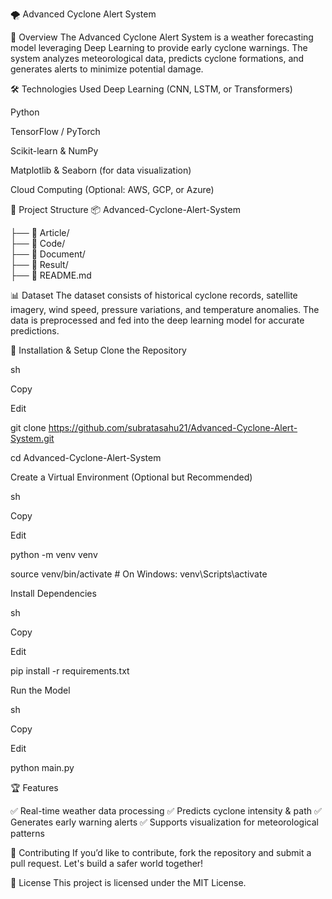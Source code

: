 🌪️ Advanced Cyclone Alert System

📌 Overview
The Advanced Cyclone Alert System is a weather forecasting model leveraging Deep Learning to provide early cyclone warnings. The system analyzes meteorological data, predicts cyclone formations, and generates alerts to minimize potential damage.

🛠️ Technologies Used
Deep Learning (CNN, LSTM, or Transformers)

Python

TensorFlow / PyTorch

Scikit-learn & NumPy

Matplotlib & Seaborn (for data visualization)

Cloud Computing (Optional: AWS, GCP, or Azure)

📂 Project Structure
📦 Advanced-Cyclone-Alert-System

├── 📁 Article/               
├── 📁 Code/             
├── 📁 Document/            
├── 📁 Result/          
├── 📄 README.md

📊 Dataset
The dataset consists of historical cyclone records, satellite imagery, wind speed, pressure variations, and temperature anomalies. The data is preprocessed and fed into the deep learning model for accurate predictions.

🚀 Installation & Setup
Clone the Repository

sh

Copy

Edit

git clone https://github.com/subratasahu21/Advanced-Cyclone-Alert-System.git

cd Advanced-Cyclone-Alert-System

Create a Virtual Environment (Optional but Recommended)

sh

Copy

Edit

python -m venv venv  

source venv/bin/activate   # On Windows: venv\Scripts\activate

Install Dependencies

sh

Copy

Edit

pip install -r requirements.txt

Run the Model

sh

Copy

Edit

python main.py

🏆 Features

✅ Real-time weather data processing
✅ Predicts cyclone intensity & path
✅ Generates early warning alerts
✅ Supports visualization for meteorological patterns

🤝 Contributing
If you’d like to contribute, fork the repository and submit a pull request. Let's build a safer world together!

📜 License
This project is licensed under the MIT License.
